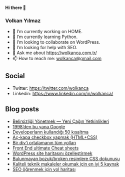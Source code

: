#### Hi there 👋

### Volkan Yılmaz

- 🔭 I’m currently working on HOME.
- 🌱 I’m currently learning Python.
- 👯 I’m looking to collaborate on WordPress.
- 🤔 I’m looking for help with SEO.
- 💬 Ask me about https://wolkanca.com.tr/
- 📫 How to reach me: wolkanca@gmail.com

## Social
- Twitter: https://twitter.com/wolkanca
- Linkedin: https://www.linkedin.com/in/wolkanca/



## Blog posts
<!-- BLOG-POST-LIST:START -->
- [Belirsizliği Yönetmek — Yeni Çağın Yetkinlikleri](https://wolkanca.com.tr/belirsizligi-yonetmek-yeni-cagin-yetkinlikleri/)
- [1998’den bu yana Google](https://wolkanca.com.tr/1998den-bu-yana-google/)
- [Developerların kullandığı 50 kısaltma](https://wolkanca.com.tr/developerlarin-kullandigi-50-kisaltma/)
- [Aç-kapa checkbox yapmak (HTML+CSS)](https://wolkanca.com.tr/ac-kapa-checkbox-yapmak-htmlcss/)
- [Bir div’i ortalamanın tüm yolları](https://wolkanca.com.tr/bir-divi-ortalamanin-tum-yollari/)
- [Front End ultimate Cheat sheets](https://wolkanca.com.tr/front-end-ultimate-cheat-sheets/)
- [WordPress site haritasını özelleştirmek](https://wolkanca.com.tr/wordpress-site-haritasini-ozellestirmek/)
- [Bulunmayan bozuk/broken resimlere CSS dokunuşu](https://wolkanca.com.tr/bulunmayan-bozuk-broken-resimlere-css-dokunusu/)
- [Kaliteli teknik makaleler okumak için en iyi 5 kaynak](https://wolkanca.com.tr/kaliteli-teknik-makaleler-okumak-icin-en-iyi-5-kaynak/)
- [SEO öğrenmek için yol haritası](https://wolkanca.com.tr/seo-ogrenmek-icin-yol-haritasi/)
<!-- BLOG-POST-LIST:END -->
